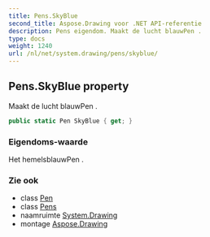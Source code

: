 ```yaml
---
title: Pens.SkyBlue
second_title: Aspose.Drawing voor .NET API-referentie
description: Pens eigendom. Maakt de lucht blauwPen .
type: docs
weight: 1240
url: /nl/net/system.drawing/pens/skyblue/
---
```

## Pens.SkyBlue property

Maakt de lucht blauwPen .

```csharp
public static Pen SkyBlue { get; }
```

### Eigendoms-waarde

Het hemelsblauwPen .

### Zie ook

* class [Pen](../../pen/)
* class [Pens](../)
* naamruimte [System.Drawing](../../pens/)
* montage [Aspose.Drawing](../../../)


